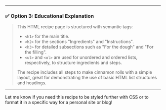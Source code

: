 

---

### ✅ **Option 3: Educational Explanation**

> This HTML recipe page is structured with semantic tags:
> - `<h1>` for the main title.
> - `<h2>` for the sections "Ingredients" and "Instructions".
> - `<h3>` for detailed subsections such as "For the dough" and "For the filling".
> - `<ul>` and `<ol>` are used for unordered and ordered lists, respectively, to structure ingredients and steps.
>  
> The recipe includes all steps to make cinnamon rolls with a simple layout, great for demonstrating the use of basic HTML list structures and headings.

---

Let me know if you need this recipe to be styled further with CSS or to format it in a specific way for a personal site or blog!
